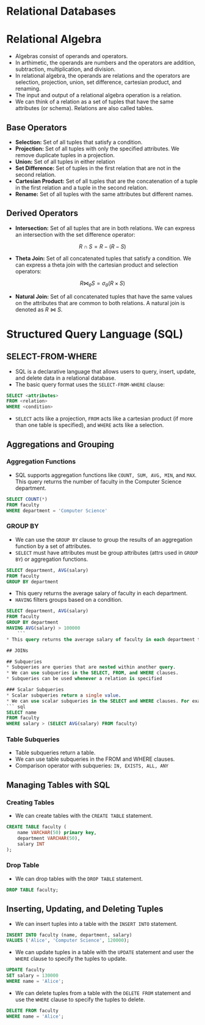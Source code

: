 Relational Databases
==============
# Relational Algebra 
* Algebras consist of operands and operators. 
* In arthimetic, the operands are numbers and the operators are addition, subtraction, multiplication, and division.
* In relational algebra, the operands are relations and the operators are selection, projection, union, set difference, cartesian product, and renaming.
* The input and output of a relational algebra operation is a relation.
* We can think of a relation as a set of tuples that have the same attributes (or schema). Relations are also called tables. 

## Base Operators
* **Selection:** Set of all tuples that satisfy a condition. 
* **Projection:** Set of all tuples with only the specified attributes. We remove duplicate tuples in a projection.
* **Union:** Set of all tuples in either relation
* **Set Difference:** Set of tuples in the first relation that are not in the second relation.
* **Cartesian Product:** Set of all tuples that are the concatenation of a tuple in the first relation and a tuple in the second relation.
* **Rename:** Set of all tuples with the same attributes but different names.

## Derived Operators
* **Intersection:** Set of all tuples that are in both relations. We can express an intersection with the set difference operator:
``` math 
R \cap S = R - (R - S)
```
* **Theta Join:** Set of all concatenated tuples that satisfy a condition. We can express a theta join with the cartesian product and selection operators:
``` math
R \bowtie_{\theta} S = \sigma_{\theta}(R \times S)
```
* **Natural Join:** Set of all concatenated tuples that have the same values on the attributes that are common to both relations. A natural join is denoted as $R \bowtie S$.

# Structured Query Language (SQL)
## SELECT-FROM-WHERE
* SQL is a declarative language that allows users to query, insert, update, and delete data in a relational database.
* The basic query format uses the `SELECT-FROM-WHERE` clause:
``` sql
SELECT <attributes>
FROM <relation>
WHERE <condition>
```
* `SELECT` acts like a projection, `FROM` acts like a cartesian product (if more than one table is specified), and `WHERE` acts like a selection.
## Aggregations and Grouping
### Aggregation Functions
* SQL supports aggregation functions like  `COUNT, SUM, AVG, MIN`, and `MAX`. This query returns the number of faculty in the Computer Science department.
``` sql
SELECT COUNT(*)
FROM faculty
WHERE department = 'Computer Science'
```

### GROUP BY
* We can use the `GROUP BY` clause to group the results of an aggregation function by a set of attributes. 
* `SELECT` must have attributes must be group attributes (attrs used in `GROUP BY`) or aggregation functions.
``` sql
SELECT department, AVG(salary)
FROM faculty
GROUP BY department
```
* This query returns the average salary of faculty in each department.
* `HAVING` filters groups based on a condition.
``` sql
SELECT department, AVG(salary)
FROM faculty
GROUP BY department
HAVING AVG(salary) > 100000
    ```
* This query returns the average salary of faculty in each department that is greater than $100,000.

## JOINs

## Subqueries
* Subqueries are queries that are nested within another query.
* We can use subqueries in the SELECT, FROM, and WHERE clauses.
* Subqueries can be used whenever a relation is specified

### Scalar Subqueries
* Scalar subqueries return a single value.
* We can use scalar subqueries in the SELECT and WHERE clauses. For example, the following query returns faculty whose salary is greater than the average faculty salary.
``` sql
SELECT name 
FROM faculty
WHERE salary > (SELECT AVG(salary) FROM faculty)
```

### Table Subqueries
* Table subqueries return a table.
* We can use table subqueries in the FROM and WHERE clauses.
* Comparison operator with subqueries: `IN, EXISTS, ALL, ANY`

## Managing Tables with SQL
### Creating Tables
* We can create tables with the `CREATE TABLE` statement.
``` sql
CREATE TABLE faculty (
    name VARCHAR(50) primary key,
    department VARCHAR(50),
    salary INT
);
```

### Drop Table
* We can drop tables with the `DROP TABLE` statement.
``` sql
DROP TABLE faculty;
```

## Inserting, Updating, and Deleting Tuples
* We can insert tuples into a table with the `INSERT INTO` statement.
``` sql
INSERT INTO faculty (name, department, salary)
VALUES ('Alice', 'Computer Science', 120000);
```

* We can update tuples in a table with the `UPDATE` statement and user the `WHERE` clause to specify the tuples to update.
``` sql
UPDATE faculty 
SET salary = 130000
WHERE name = 'Alice';
```

* We can delete tuples from a table with the `DELETE FROM` statement and use the `WHERE` clause to specify the tuples to delete.
``` sql
DELETE FROM faculty
WHERE name = 'Alice';
```
